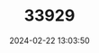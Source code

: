 ---
title: "33929"
category: "Shorea flaviflora"
draft: false
date: 2024-02-22 13:03:50
languages:
  English: ["Dark Red Meranti"]
---